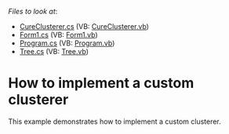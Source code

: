 <!-- default file list -->
*Files to look at*:

* [CureClusterer.cs](./CS/CustomClustererSample/CureClusterer.cs) (VB: [CureClusterer.vb](./VB/CustomClustererSample/CureClusterer.vb))
* [Form1.cs](./CS/CustomClustererSample/Form1.cs) (VB: [Form1.vb](./VB/CustomClustererSample/Form1.vb))
* [Program.cs](./CS/CustomClustererSample/Program.cs) (VB: [Program.vb](./VB/CustomClustererSample/Program.vb))
* [Tree.cs](./CS/CustomClustererSample/Tree.cs) (VB: [Tree.vb](./VB/CustomClustererSample/Tree.vb))
<!-- default file list end -->
# How to implement a custom clusterer


This example demonstrates how to implement a custom clusterer.

<br/>


